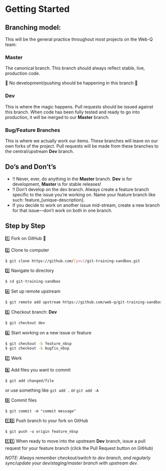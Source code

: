 # Getting Started  ## Branching model:This will be the general practice throughout most projects on the Web-Q team:### MasterThe canonical branch. This branch should always reflect stable, live, production code.:no_entry_sign: No development/pushing should be happening in this branch :no_entry_sign:### DevThis is where the magic happens. Pull requests should be issued against this branch. When code has been fully tested and ready to go into production, it will be merged to our **Master** branch.### Bug/Feature BranchesThis is where we actually work our items. These branches will leave on our own forks of the project. Pull requests will be made from these branches to the central/upstream **Dev** branch.## Do’s and Don’t’s* :bangbang: Never, ever, do anything in the **Master** branch. **Dev** is for development, **Master** is for stable releases!* :bangbang: Don’t develop on the dev branch. Always create a feature branch specific to the issue you’re working on. Name your feature branch like such: feature_[unique-description].* If you decide to work on another issue mid-stream, create a new branch for that issue&mdash;don’t work on both in one branch.## Step by Step:one: Fork on GitHub :fork_and_knife::two: Clone to computer```bash$ git clone https://github.com/[you]/git-training-sandbox.git```:three: Navigate to directory```bash$ cd git-training-sandbox```:four: Set up remote upstream```bash$ git remote add upstream https://github.com/web-q/git-training-sandbox.git```:five: Checkout branch: **Dev**```bash$ git checkout dev```:six: Start working on a new issue or feature```bash$ git checkout -b feature_nbsp$ git checkout -b bugfix_nbsp```:seven: Werk:eight: Add files you want to commit```bash$ git add changed/file```or use something like `git add .` or `git add -A`:nine: Commit files```$ git commit -m "commit message"```:one::zero: Push branch to your fork on GitHub```$ git push -u origin feature_nbsp```:one::one: When ready to move into the upstream **Dev** branch, issue a pull request for your feature branch (click the Pull Request button on GitHub)*NOTE: Always remember checkout/switch to dev branch, and regularly sync/update your dev/staging/master branch with upstream dev.*